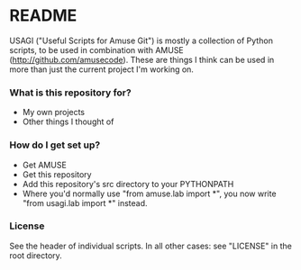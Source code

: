 # README #

USAGI ("Useful Scripts for Amuse Git") is mostly a collection of Python scripts, to be used in combination with AMUSE (http://github.com/amusecode). These are things I think can be used in more than just the current project I'm working on.

### What is this repository for? ###

* My own projects
* Other things I thought of

### How do I get set up? ###

* Get AMUSE
* Get this repository
* Add this repository's src directory to your PYTHONPATH
* Where you'd normally use "from amuse.lab import *", you now write "from usagi.lab import *" instead.

### License ###
See the header of individual scripts. In all other cases: see "LICENSE" in the root directory.
